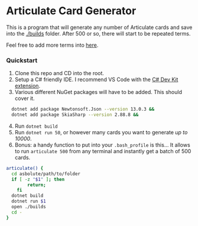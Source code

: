 # Articulate Card Generator
This is a program that will generate any number of Articulate cards and save into the [./builds](./builds/) folder. After 500 or so, there will start to be repeated terms.

Feel free to add more terms into [here](./src/data/articulate-data.json).

### Quickstart

1. Clone this repo and CD into the root. 
2. Setup a C# friendly IDE. I recommend VS Code with the [C# Dev Kit extension](https://marketplace.visualstudio.com/items?itemName=ms-dotnettools.csdevkit).
3. Various different NuGet packages will have to be added. This should cover it.
```bash
  dotnet add package Newtonsoft.Json --version 13.0.3 &&
  dotnet add package SkiaSharp --version 2.88.8 && 
```
4. Run `dotnet build`
5. Run `dotnet run 50`, or however many cards you want to generate *up to 10000*.
6. Bonus: a handy function to put into your `.bash_profile` is this... It allows to run `articulate 500` from any terminal and instantly get a batch of 500 cards.
```bash
articulate() {
  cd asbolute/path/to/folder
  if [ -z "$1" ]; then
		return;
	fi
  dotnet build
  dotnet run $1
  open ./builds
  cd -
}
```
